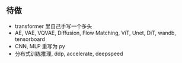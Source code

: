 ## 待做
- transformer 里自己手写一个多头
- AE, VAE, VQVAE, Diffusion, Flow Matching, ViT, Unet, DiT, wandb, tensorboard
- CNN, MLP 重写为 py
- 分布式训练推理, ddp, accelerate, deepspeed